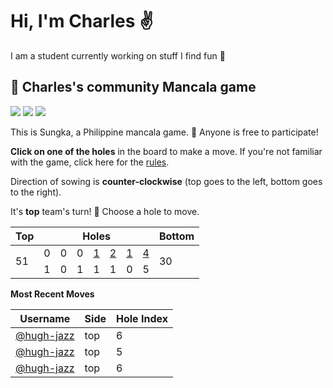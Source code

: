 # Hi, I'm Charles :v:

I am a student currently working on stuff I find fun :octopus:

## :shell: Charles's community Mancala game

![](https://img.shields.io/badge/Total%20moves%20played-78-blue)
![](https://img.shields.io/badge/Number%20of%20players-3-red)
![](https://img.shields.io/badge/Games%20completed-1-green)

This is Sungka, a Philippine mancala game. :wave: Anyone is free to participate!

 **Click on one of the holes** in the board to make a move. If you're not familiar with the game, click here for the [rules](https://mancala.fandom.com/wiki/Sungka#Rules).

Direction of sowing is **counter-clockwise** (top goes to the left, bottom goes to the right).

It's **top** team's turn! :muscle: Choose a hole to move.

<table>
<thead>
<tr>
<th>Top</th>
<th colspan=7>Holes</th>
<th>Bottom</th>
</tr>
</thead>
<tbody>
<tr>
<td rowspan=2>51</td>
<td>0</td>
<td>0</td>
<td>0</td>
<td><a href="https://github.com/cbebe/chonka/issues/new?title=sungka%7Ctop%7C3&&body=Just%20push%20%27Submit%20new%20issue%27%20without%20changing%20the%20title.%20Please%20wait%2030%20seconds%20to%20check%20if%20you%20have%20an%20extra%20move%20or%20let%20someone%20else%20play%20the%20turn.">1</a></td>
<td><a href="https://github.com/cbebe/chonka/issues/new?title=sungka%7Ctop%7C2&&body=Just%20push%20%27Submit%20new%20issue%27%20without%20changing%20the%20title.%20Please%20wait%2030%20seconds%20to%20check%20if%20you%20have%20an%20extra%20move%20or%20let%20someone%20else%20play%20the%20turn.">2</a></td>
<td><a href="https://github.com/cbebe/chonka/issues/new?title=sungka%7Ctop%7C1&&body=Just%20push%20%27Submit%20new%20issue%27%20without%20changing%20the%20title.%20Please%20wait%2030%20seconds%20to%20check%20if%20you%20have%20an%20extra%20move%20or%20let%20someone%20else%20play%20the%20turn.">1</a></td>
<td><a href="https://github.com/cbebe/chonka/issues/new?title=sungka%7Ctop%7C0&&body=Just%20push%20%27Submit%20new%20issue%27%20without%20changing%20the%20title.%20Please%20wait%2030%20seconds%20to%20check%20if%20you%20have%20an%20extra%20move%20or%20let%20someone%20else%20play%20the%20turn.">4</a></td>
<td rowspan=2>30</td>
</tr>
<tr>
<td>1</td>
<td>0</td>
<td>1</td>
<td>1</td>
<td>1</td>
<td>0</td>
<td>5</td>
</tr>
<tbody>
</table>


**Most Recent Moves**

|Username|Side|Hole Index|
|-|-|-|
|[@hugh-jazz](https://github.com/hugh-jazz)|top|6|
|[@hugh-jazz](https://github.com/hugh-jazz)|top|5|
|[@hugh-jazz](https://github.com/hugh-jazz)|top|6|

